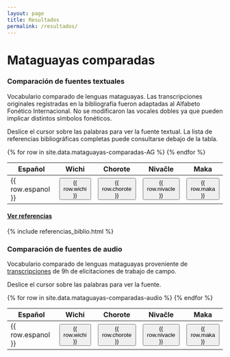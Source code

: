 ```yaml
---
layout: page
title: Resultados
permalink: /resultados/
---
```



# Mataguayas comparadas

<div class="py-1 mb-0 prose">
  <h3>Comparación de fuentes textuales</h3>
  <div class="py-2" id="texto">
    <p>Vocabulario comparado de lenguas mataguayas. Las transcripciones originales registradas en la bibliografía fueron adaptadas al Alfabeto Fonético Internacional. No se modificaron las vocales dobles ya que pueden implicar distintos símbolos fonéticos.</p>
    <p>Deslice el cursor sobre las palabras para ver la fuente textual. La lista de referencias bibliográficas completas puede consultarse debajo de la tabla.</p>
    <table id="table_01" class="display table py-2 mb-4">
      <thead>  
        <tr>
          <th>Español</th>
          <th>Wichi</th>
          <th>Chorote</th>
          <th>Nivaĉle</th>
          <th>Maka</th>
        </tr>
      </thead>
      <tbody>
      {% for row in site.data.mataguayas-comparadas-AG %}
      <tr>
        <td>{{ row.espanol }}</td>
        <td><button class="balloon" data-balloon-pos="up" data-balloon-length="small" data-balloon="{{row.fuente_wichi}}">{{ row.wichi }}</button></td>
        <td><button class="balloon" data-balloon-pos="up" data-balloon-length="small" data-balloon="{{row.fuente_chorote}}">{{ row.chorote }}</button></td>
        <td><button class="balloon" data-balloon-pos="up" data-balloon-length="small" data-balloon="{{row.fuente_nivacle}}">{{ row.nivacle }}</button></td>
        <td><button class="balloon" data-balloon-pos="up" data-balloon-length="small" data-balloon="{{row.fuente_maka}}">{{ row.maka }}</button></td>
      </tr> 
      {% endfor %}
    </tbody>
    </table>
    <a class="no-underline" data-toggle="collapse" href="#bib" role="button" aria-expanded="false" aria-controls="collapseExample"><h4>Ver referencias <span class="caret"/></h4></a>
    <div class="collapse py-2" id="bib">
      {% include referencias_biblio.html %}
    </div>
  </div>

 <h3>Comparación de fuentes de audio</h3>
  <div class="py-2" id="audio">
    <p>Vocabulario comparado de lenguas mataguayas proveniente de <a href="{{site.baseurl}}/transcripciones/">transcripciones</a> de 9h de elicitaciones de trabajo de campo.</p>
    <p>Deslice el cursor sobre las palabras para ver la fuente.</p>
    <table id="table_02" class="display table py-2 mb-4">
      <thead>
        <tr>
          <th>Español</th>
          <th>Wichi</th>
          <th>Chorote</th>
          <th>Nivaĉle</th>
          <th>Maka</th>
        </tr>
      </thead>
      <tbody>
        {% for row in site.data.mataguayas-comparadas-audio %}
          <tr>
            <td>{{ row.espanol }}</td>
            <td><button class="balloon" data-balloon-pos="up" data-balloon-length="small" data-balloon="{{row.fuente_wichi}}">{{ row.wichi }}</button></td>
            <td><button class="balloon" data-balloon-pos="up" data-balloon-length="small" data-balloon="{{row.fuente_chorote}}">{{ row.chorote }}</button></td>
            <td><button class="balloon" data-balloon-pos="up" data-balloon-length="small" data-balloon="{{row.fuente_nivacle}}">{{ row.nivacle }}</button></td>
            <td><button class="balloon" data-balloon-pos="up" data-balloon-length="small" data-balloon="{{row.fuente_maka}}">{{ row.maka }}</button></td>
          </tr> 
        {% endfor %}
      </tbody>
    </table>
  </div>
</div>

<script type="text/javascript">
$(document).ready( function () {
    $('#table_01').DataTable();
    $('#table_02').DataTable();
} );
</script>